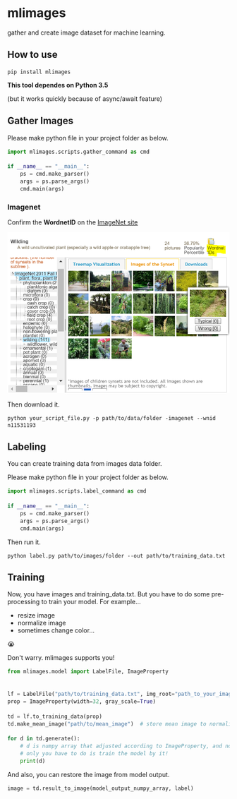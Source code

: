 # mlimages

gather and create image dataset for machine learning.

## How to use

```
pip install mlimages
```

**This tool dependes on Python 3.5**

(but it works quickly because of async/await feature)


## Gather Images

Please make python file in your project folder as below.

```py
import mlimages.scripts.gather_command as cmd

if __name__ == "__main__":
    ps = cmd.make_parser()
    args = ps.parse_args()
    cmd.main(args)
```

### Imagenet

Confirm the **WordnetID** on the [ImageNet site](http://image-net.org/synset)

![imagenet](./doc/imagenet.PNG)

Then download it.

```
python your_script_file.py -p path/to/data/folder -imagenet --wnid n11531193
```

## Labeling

You can create training data from images data folder.

Please make python file in your project folder as below.

```py
import mlimages.scripts.label_command as cmd

if __name__ == "__main__":
    ps = cmd.make_parser()
    args = ps.parse_args()
    cmd.main(args)
```

Then run it.

```
python label.py path/to/images/folder --out path/to/training_data.txt
```

## Training

Now, you have images and training_data.txt.
But you have to do some pre-processing to train your model. For example...

* resize image
* normalize image
* sometimes change color...

:sob:

Don't warry. mlimages supports you!


```py
from mlimages.model import LabelFile, ImageProperty


lf = LabelFile("path/to/training_data.txt", img_root="path_to_your_image_folder")
prop = ImageProperty(width=32, gray_scale=True)

td = lf.to_training_data(prop)
td.make_mean_image("path/to/mean_image")  # store mean image to normalize

for d in td.generate():
    # d is numpy array that adjusted according to ImageProperty, and normalized by mean_image!
    # only you have to do is train the model by it!
    print(d)

```

And also, you can restore the image from model output.

```py
image = td.result_to_image(model_output_numpy_array, label)
```
